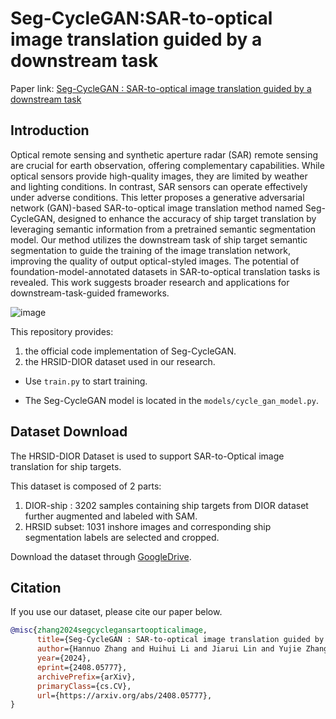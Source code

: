 # Seg-CycleGAN:SAR-to-optical image translation  guided by a downstream task

Paper link: [Seg-CycleGAN : SAR-to-optical image translation  guided by a downstream task](https://ieeexplore.ieee.org/abstract/document/10872937)

## Introduction
Optical remote sensing and synthetic aperture radar (SAR) remote sensing are crucial for earth observation, offering complementary capabilities. While optical sensors provide high-quality images, they are limited by weather and lighting conditions. In contrast, SAR sensors can operate effectively under adverse conditions. This letter proposes a generative adversarial network (GAN)-based SAR-to-optical image translation method named Seg-CycleGAN, designed to enhance the accuracy of ship target translation by leveraging semantic information from a pretrained semantic segmentation model. Our method utilizes the downstream task of ship target semantic segmentation to guide the training of the image translation network, improving the quality of output optical-styled images. The potential of foundation-model-annotated datasets in SAR-to-optical translation tasks is revealed. This work suggests broader research and applications for downstream-task-guided frameworks.

![image]([https://github.com/NWPU-IVIP/Seg-CycleGAN-and-HRSID-DIOR/figures/fig1.png](https://github.com/NWPU-IVIP/Seg-CycleGAN-and-HRSID-DIOR/blob/main/figures/fig1.png))

This repository provides:

1. the official code implementation of Seg-CycleGAN.
2. the HRSID-DIOR dataset used in our research. 

- Use `train.py` to start training. 

- The Seg-CycleGAN model is located in the `models/cycle_gan_model.py`.

## Dataset Download

The HRSID-DIOR Dataset is used to support SAR-to-Optical image translation for ship targets.

This dataset is composed of 2 parts:
1) DIOR-ship : 3202 samples containing ship targets from DIOR dataset further augmented and labeled with SAM.
2) HRSID subset: 1031 inshore images and corresponding ship segmentation labels are selected and cropped.

Download the dataset through [GoogleDrive](https://drive.google.com/drive/folders/1_1F_A7iUUEgOSgQ7qLMPFT32z6_GCxO4?usp=drive_link).

## Citation

If you use our dataset, please cite our paper below.

```BibTeX
@misc{zhang2024segcyclegansartoopticalimage,
      title={Seg-CycleGAN : SAR-to-optical image translation guided by a downstream task}, 
      author={Hannuo Zhang and Huihui Li and Jiarui Lin and Yujie Zhang and Jianghua Fan and Hang Liu},
      year={2024},
      eprint={2408.05777},
      archivePrefix={arXiv},
      primaryClass={cs.CV},
      url={https://arxiv.org/abs/2408.05777}, 
}
```
